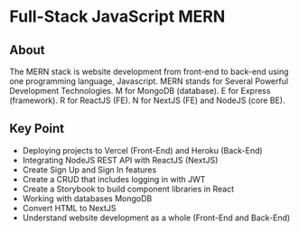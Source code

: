 # Full-Stack JavaScript MERN

## About

The MERN stack is website development from front-end to back-end using one programming language, Javascript. MERN stands for Several Powerful Development Technologies.
M for MongoDB (database). E for Express (framework). R for ReactJS (FE). N for NextJS (FE) and NodeJS (core BE).

## Key Point

- Deploying projects to Vercel (Front-End) and Heroku (Back-End)
- Integrating NodeJS REST API with ReactJS (NextJS)
- Create Sign Up and Sign In features
- Create a CRUD that includes logging in with JWT
- Create a Storybook to build component libraries in React
- Working with databases MongoDB
- Convert HTML to NextJS
- Understand website development as a whole (Front-End and Back-End)
